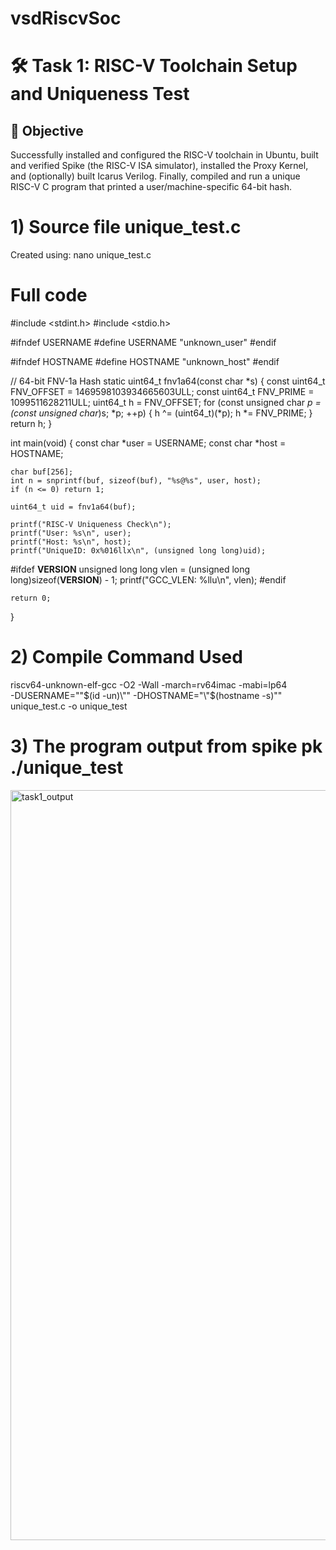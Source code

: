 # vsdRiscvSoc
# 🛠️ Task 1: RISC-V Toolchain Setup and Uniqueness Test 
## 🎯 Objective

Successfully installed and configured the RISC-V toolchain in Ubuntu, built and verified Spike (the RISC-V ISA simulator), installed the Proxy Kernel, and (optionally) built Icarus Verilog. Finally, compiled and run a unique RISC-V C program that printed a user/machine-specific 64-bit hash.
# 1) Source file unique_test.c
Created using:
nano unique_test.c
# Full code
#include <stdint.h>
#include <stdio.h>

#ifndef USERNAME
#define USERNAME "unknown_user"
#endif

#ifndef HOSTNAME
#define HOSTNAME "unknown_host"
#endif

// 64-bit FNV-1a Hash
static uint64_t fnv1a64(const char *s) {
    const uint64_t FNV_OFFSET = 1469598103934665603ULL;
    const uint64_t FNV_PRIME = 1099511628211ULL;
    uint64_t h = FNV_OFFSET;
    for (const unsigned char *p = (const unsigned char*)s; *p; ++p) {
        h ^= (uint64_t)(*p);
        h *= FNV_PRIME;
    }
    return h;
}

int main(void) {
    const char *user = USERNAME;
    const char *host = HOSTNAME;

    char buf[256];
    int n = snprintf(buf, sizeof(buf), "%s@%s", user, host);
    if (n <= 0) return 1;

    uint64_t uid = fnv1a64(buf);

    printf("RISC-V Uniqueness Check\n");
    printf("User: %s\n", user);
    printf("Host: %s\n", host);
    printf("UniqueID: 0x%016llx\n", (unsigned long long)uid);

#ifdef __VERSION__
    unsigned long long vlen = (unsigned long long)sizeof(__VERSION__) - 1;
    printf("GCC_VLEN: %llu\n", vlen);
#endif

    return 0;
}

# 2) Compile Command Used

riscv64-unknown-elf-gcc -O2 -Wall -march=rv64imac -mabi=lp64 \
-DUSERNAME="\"$(id -un)\"" -DHOSTNAME="\"$(hostname -s)\"" \
unique_test.c -o unique_test

# 3) The program output from spike pk ./unique_test 
<img width="1920" height="1200" alt="task1_output" src="https://github.com/user-attachments/assets/6063cf8c-cbe1-4128-8a00-10395ce49b57" />

